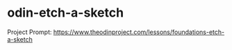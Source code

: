 # odin-etch-a-sketch

Project Prompt: https://www.theodinproject.com/lessons/foundations-etch-a-sketch